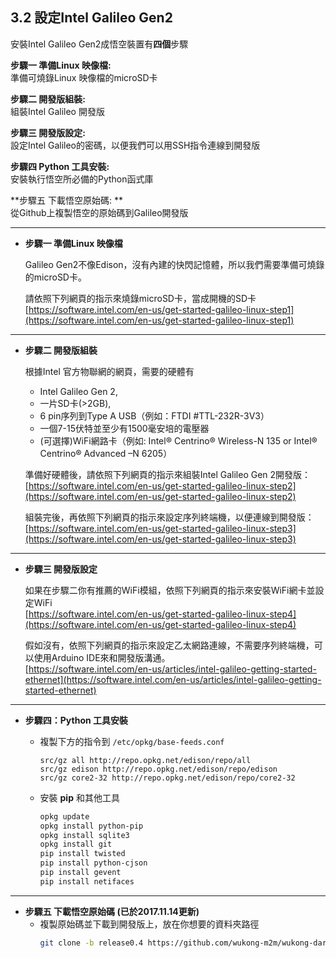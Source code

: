 ## 3.2 設定Intel Galileo Gen2

安裝Intel Galileo Gen2成悟空裝置有**四個**步驟

**步驟一 準備Linux 映像檔:**  
準備可燒錄Linux 映像檔的microSD卡

**步驟二 開發版組裝:**  
組裝Intel Galileo 開發版

**步驟三 開發版設定:**  
設定Intel Galileo的密碼，以便我們可以用SSH指令連線到開發版

**步驟四 Python 工具安裝:**  
安裝執行悟空所必備的Python函式庫

**步驟五 下載悟空原始碼: **  
從Github上複製悟空的原始碼到Galileo開發版

---

* **步驟一 準備Linux 映像檔**

  Galileo Gen2不像Edison，沒有內建的快閃記憶體，所以我們需要準備可燒錄的microSD卡。

  請依照下列網頁的指示來燒錄microSD卡，當成開機的SD卡  
  [https://software.intel.com/en-us/get-started-galileo-linux-step1](https://software.intel.com/en-us/get-started-galileo-linux-step1)

---

* **步驟二 開發版組裝**

  根據Intel 官方物聯網的網頁，需要的硬體有

  * Intel Galileo Gen 2,
  * 一片SD卡\(&gt;2GB\),
  * 6 pin序列到Type A USB（例如：FTDI \#TTL-232R-3V3）
  * 一個7-15伏特並至少有1500毫安培的電壓器
  * \(可選擇\)WiFi網路卡（例如: Intel® Centrino® Wireless-N 135 or Intel® Centrino® Advanced –N 6205）

  準備好硬體後，請依照下列網頁的指示來組裝Intel Galileo Gen 2開發版：  
  [https://software.intel.com/en-us/get-started-galileo-linux-step2](https://software.intel.com/en-us/get-started-galileo-linux-step2)

  組裝完後，再依照下列網頁的指示來設定序列終端機，以便連線到開發版：  
  [https://software.intel.com/en-us/get-started-galileo-linux-step3](https://software.intel.com/en-us/get-started-galileo-linux-step3)

---

* **步驟三 開發版設定**

  如果在步驟二你有推薦的WiFi模組，依照下列網頁的指示來安裝WiFi網卡並設定WiFi  
  [https://software.intel.com/en-us/get-started-galileo-linux-step4](https://software.intel.com/en-us/get-started-galileo-linux-step4)

  假如沒有，依照下列網頁的指示來設定乙太網路連線，不需要序列終端機，可以使用Arduino IDE來和開發版溝通。  
  [https://software.intel.com/en-us/articles/intel-galileo-getting-started-ethernet](https://software.intel.com/en-us/articles/intel-galileo-getting-started-ethernet)

---

* **步驟四：Python 工具安裝**

  * 複製下方的指令到 `/etc/opkg/base-feeds.conf`

    ```
    src/gz all http://repo.opkg.net/edison/repo/all
    src/gz edison http://repo.opkg.net/edison/repo/edison
    src/gz core2-32 http://repo.opkg.net/edison/repo/core2-32
    ```

  * 安裝 **pip** 和其他工具

    ```bash
    opkg update  
    opkg install python-pip
    opkg install sqlite3 
    opkg install git 
    pip install twisted 
    pip install python-cjson  
    pip install gevent  
    pip install netifaces
    ```

---

* **步驟五 下載悟空原始碼 \(已於2017.11.14更新\)**
  * 複製原始碼並下載到開發版上，放在你想要的資料夾路徑
    ```bash
    git clone -b release0.4 https://github.com/wukong-m2m/wukong-darjeeling.git
    ```



